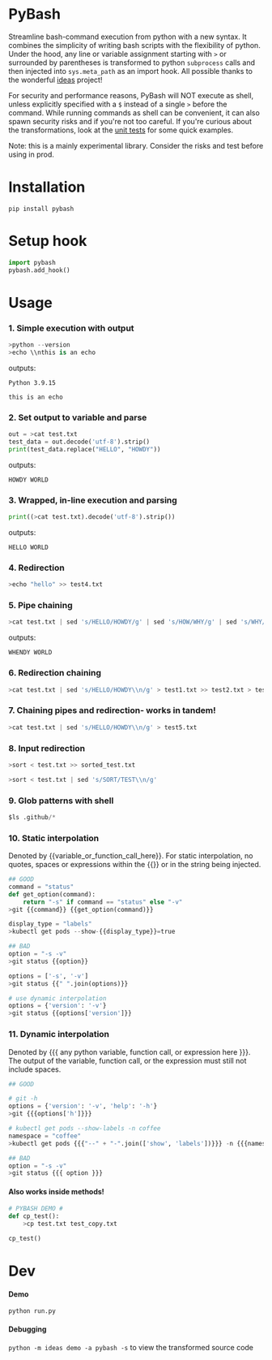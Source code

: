 # PyBash

Streamline bash-command execution from python with a new syntax. It combines the simplicity of writing bash scripts with the flexibility of python. Under the hood, any line or variable assignment starting with `>` or surrounded by parentheses is transformed to python `subprocess` calls and then injected into `sys.meta_path` as an import hook. All possible thanks to the wonderful [ideas](https://github.com/aroberge/ideas) project!

For security and performance reasons, PyBash will NOT execute as shell, unless explicitly specified with a `$` instead of a single `>` before the command. While running commands as shell can be convenient, it can also spawn security risks and  if you're not too careful. If you're curious about the transformations, look at the [unit tests](test_pybash.py) for some quick examples.

Note: this is a mainly experimental library. Consider the risks and test before using in prod.

# Installation
`pip install pybash`

# Setup hook
```python
import pybash
pybash.add_hook()
```

# Usage

### 1. Simple execution with output
```python
>python --version
>echo \\nthis is an echo
```
outputs:
```
Python 3.9.15

this is an echo
```

### 2. Set output to variable and parse
```python
out = >cat test.txt
test_data = out.decode('utf-8').strip()
print(test_data.replace("HELLO", "HOWDY"))
```
outputs:
```
HOWDY WORLD
```

### 3. Wrapped, in-line execution and parsing
```python
print((>cat test.txt).decode('utf-8').strip())
```
outputs:
```
HELLO WORLD
```

### 4. Redirection
```python
>echo "hello" >> test4.txt
```

### 5. Pipe chaining
```python
>cat test.txt | sed 's/HELLO/HOWDY/g' | sed 's/HOW/WHY/g' | sed 's/WHY/WHEN/g'
```
outputs:
```
WHENDY WORLD
```

### 6. Redirection chaining
```python
>cat test.txt | sed 's/HELLO/HOWDY\\n/g' > test1.txt >> test2.txt > test3.txt
```

### 7. Chaining pipes and redirection- works in tandem!
```python
>cat test.txt | sed 's/HELLO/HOWDY\\n/g' > test5.txt
```

### 8. Input redirection
```python
>sort < test.txt >> sorted_test.txt
```

```python
>sort < test.txt | sed 's/SORT/TEST\\n/g'
```
### 9. Glob patterns with shell
```python
$ls .github/*
```

### 10. Static interpolation
Denoted by {{variable_or_function_call_here}}. For static interpolation, no quotes, spaces or expressions within the {{}} or in the string being injected.

```python
## GOOD
command = "status"
def get_option(command):
    return "-s" if command == "status" else "-v"
>git {{command}} {{get_option(command)}}

display_type = "labels"
>kubectl get pods --show-{{display_type}}=true

## BAD
option = "-s -v"
>git status {{option}}

options = ['-s', '-v']
>git status {{" ".join(options)}}

# use dynamic interpolation
options = {'version': '-v'}
>git status {{options['version']}}
```

### 11. Dynamic interpolation
Denoted by {{{ any python variable, function call, or expression here }}}. The output of the variable, function call, or the expression must still not include spaces.

```python
## GOOD

# git -h
options = {'version': '-v', 'help': '-h'}
>git {{{options['h']}}}

# kubectl get pods --show-labels -n coffee
namespace = "coffee"
>kubectl get pods {{{"--" + "-".join(['show', 'labels'])}}} -n {{{namespace}}}

## BAD
option = "-s -v"
>git status {{{ option }}}
```

#### Also works inside methods!
```python
# PYBASH DEMO #
def cp_test():
    >cp test.txt test_copy.txt

cp_test()
```

# Dev

#### Demo
`python run.py`

#### Debugging
`python -m ideas demo -a pybash -s` to view the transformed source code
